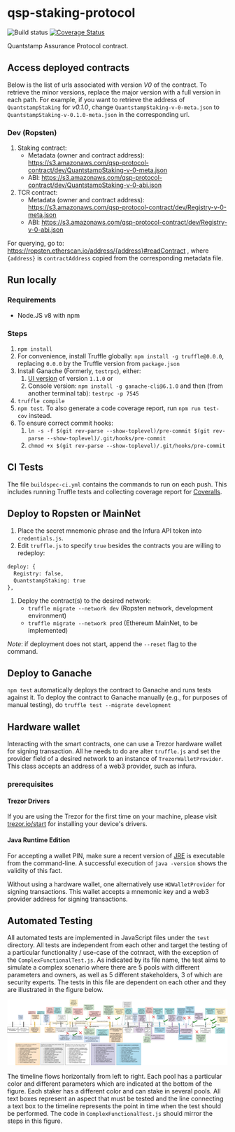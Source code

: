 # qsp-staking-protocol

![Build status](https://codebuild.us-east-1.amazonaws.com/badges?uuid=eyJlbmNyeXB0ZWREYXRhIjoiS01CNlNuU3RRaVp6ekJzbTZCNDVWekJwY1psMWczN1FMYTBEMDRLcmQ2ZS90U2ZhbUlkUVdBaEV4S3JIaEo5NTJndWtDbDk1TnMxVm0zbWl6NDFhU3hvPSIsIml2UGFyYW1ldGVyU3BlYyI6IldvaTZHMVpaUnBzYzIvS3UiLCJtYXRlcmlhbFNldFNlcmlhbCI6MX0%3D&branch=master)
[![Coverage Status](https://coveralls.io/repos/github/quantstamp/qsp-staking-protocol/badge.svg?branch=master&t=H4hlEY)](https://coveralls.io/github/quantstamp/qsp-staking-protocol?branch=master)

Quantstamp Assurance Protocol contract.

## Access deployed contracts

Below is the list of urls associated with version _V0_ of the contract. To retrieve the minor versions, replace the major version with a full 
version in each path. For example, if you want to retrieve the address of `QuantstampStaking` for _v0.1.0_, 
change `QuantstampStaking-v-0-meta.json` to `QuantstampStaking-v-0.1.0-meta.json` in the corresponding url.

### Dev (Ropsten)

1. Staking contract:
    - Metadata (owner and contract address): https://s3.amazonaws.com/qsp-protocol-contract/dev/QuantstampStaking-v-0-meta.json
    - ABI: https://s3.amazonaws.com/qsp-protocol-contract/dev/QuantstampStaking-v-0-abi.json
1. TCR contract:
    - Metadata (owner and contract address): https://s3.amazonaws.com/qsp-protocol-contract/dev/Registry-v-0-meta.json
    - ABI: https://s3.amazonaws.com/qsp-protocol-contract/dev/Registry-v-0-abi.json

For querying, go to: https://ropsten.etherscan.io/address/{address}#readContract , where `{address}` is `contractAddress` copied from the corresponding metadata file.

## Run locally
### Requirements

* Node.JS v8 with npm

### Steps

1. `npm install`
1. For convenience, install Truffle globally: `npm install -g truffle@0.0.0`, replacing `0.0.0` by the Truffle version from `package.json`
1. Install Ganache (Formerly, `testrpc`), either:
    1. [UI version](http://truffleframework.com/ganache/) of version `1.1.0` or
    1. Console version: `npm install -g ganache-cli@6.1.0` and then (from another terminal tab): `testrpc -p 7545`
1. `truffle compile`
1. `npm test`. To also generate a code coverage report, run `npm run test-cov` instead.
1. To ensure correct commit hooks:
    1. `ln -s -f $(git rev-parse --show-toplevel)/pre-commit $(git rev-parse --show-toplevel)/.git/hooks/pre-commit`
    1. `chmod +x $(git rev-parse --show-toplevel)/.git/hooks/pre-commit`

## CI Tests

The file `buildspec-ci.yml` contains the commands to run on each push.
This includes running Truffle tests and collecting coverage report for [Coveralls](https://coveralls.io/github/qsp-staking-protocol).

## Deploy to Ropsten or MainNet

1. Place the secret mnemonic phrase and the Infura API token into `credentials.js`.
1. Edit `truffle.js` to specify `true` besides the contracts you are willing to redeploy:
  ```
  deploy: {
    Registry: false,
    QuantstampStaking: true
  },
  ```

1. Deploy the contract(s) to the desired network:
    * `truffle migrate --network dev` (Ropsten network, development environment)
    * `truffle migrate --network prod` (Ethereum MainNet, to be implemented)

*Note*: if deployment does not start, append the `--reset` flag to the command.

## Deploy to Ganache

`npm test` automatically deploys the contract to Ganache and runs tests against it. To deploy the contract to Ganache manually (e.g., for purposes of manual testing), do `truffle test --migrate development`

## Hardware wallet

Interacting with the smart contracts, one can use a Trezor hardware wallet for signing transaction. All he needs to do are alter `truffle.js`
and set the provider field of a desired network to an instance of `TrezorWalletProvider`.
This class accepts an address of a web3 provider, such as infura.

### prerequisites
#### Trezor Drivers
If you are using the Trezor for the first time on your machine, please visit [trezor.io/start](https://trezor.io/start/)
for installing your device's drivers.
#### Java Runtime Edition
For accepting a wallet PIN, make sure a recent version of [JRE](http://www.oracle.com/technetwork/java/javase/downloads/jre8-downloads-2133155.html)
is executable from the command-line. A successful execution of `java -version` shows the validity of this fact.

Without using a hardware wallet, one alternatively use `HDWalletProvider` for signing transactions. This wallet accepts 
a mnemonic key and a web3 provider address for signing transactions.  

## Automated Testing

All automated tests are implemented in JavaScript files under the `test` directory. All tests are independent from each other and target the testing of a particular functionality / use-case of the cotnract, with the exception of the `ComplexFunctionalTest.js`. As indicated by its file name, the test aims to simulate a complex scenario where there are 5 pools with different parameters and owners, as well as 5 different stakeholders, 3 of which are security experts. The tests in this file are dependent on each other and they are illustrated in the figure below.

![Complex Functional Test Diagram](figures/ComplexFunctionalTest.png)

The timeline flows horizontally from left to right. Each pool has a particular color and different parameters which are indicated at the bottom of the figure. Each staker has a different color and can stake in several pools. All text boxes represent an aspect that must be tested and the line connecting a text box to the timeline represents the point in time when the test should be performed. The code in `ComplexFunctionalTest.js` should mirror the steps in this figure.
